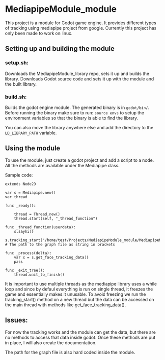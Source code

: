 # MediapipeModule_module

This project is a module for Godot game engine. It provides different types of tracking using mediapipe project from google.
Currently this project has only been made to work on linux.

## Setting up and building the module

### setup.sh:

Downloads the MediapipeModule_library repo, sets it up and builds the library.
Downloads Godot source code and sets it up with the module and the built library.

### build.sh:

Builds the godot engine module.
The generated binary is in `godot/bin/`.
Before running the binary make sure to run:
`source envs`
to setup the environment variables so that the binary is able to find the library.

You can also move the library anywhere else and add the directory to the `LD_LIBRARY_PATH` variable.

## Using the module

To use the module, just create a godot project and add a script to a node.
All the methods are available under the Mediapipe class.

Sample code:
```
extends Node2D

var s = Mediapipe.new()
var thread

func _ready():

	thread = Thread.new()
	thread.start(self, "_thread_function")

func _thread_function(userdata):
	s.sayhi()
	s.tracking_start("/home/test/Projects/MediapipeModule_module/MediapipeModule_library/mediapipe/mediapipe/graphs/holistic_tracking/holistic_tracking_cpu.pbtxt") # The path to the graph file as string in brackets

func _process(delta):
	var x = s.get_face_tracking_data()
	pass

func _exit_tree():
	thread.wait_to_finish()
```

It is important to use multiple threads as the mediapipe library uses a while loop and since by defaul everything is run on single thread, it freezes the game and essentially makes it unusable. To avoid freezing we run the tracking_start() method on a new thread but the data can be accessed on the main thread with methods like get_face_tracking_data().

## Issues:

For now the tracking works and the module can get the data, but there are no methods to access that data inside godot. Once these methods are put in place, I will also create the documentation.

The path for the graph file is also hard coded inside the module.